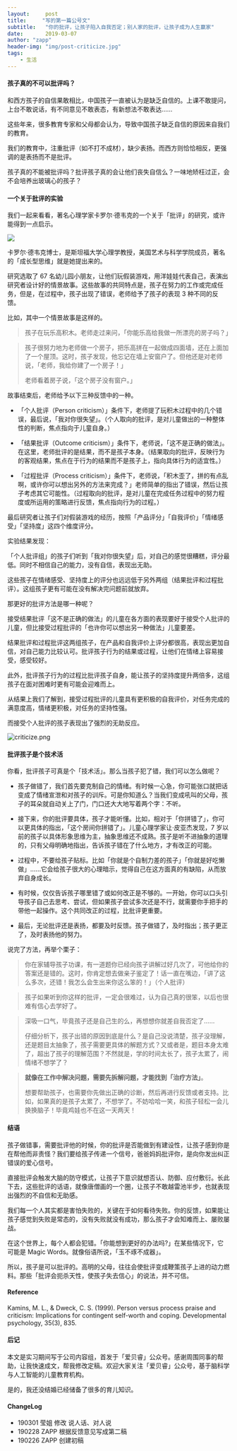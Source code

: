 ```yaml
---
layout:     post
title:     "写的第一篇公号文"
subtitle:   "你的批评，让孩子陷入自我否定；别人家的批评，让孩子成为人生赢家"
date:       2019-03-07
author: "zapp"
header-img: "img/post-criticize.jpg"
tags:
    - 生活
---
```



#### 孩子真的不可以批评吗？

和西方孩子的自信果敢相比，中国孩子一直被认为是缺乏自信的。上课不敢提问，上台不敢说话，有不同意见不敢表态，有新想法不敢表达……

这些年来，很多教育专家和父母都会认为，导致中国孩子缺乏自信的原因来自我们的教育。

我们的教育中，注重批评（如不打不成材），缺少表扬。而西方则恰恰相反，更强调的是表扬而不是批评。

孩子真的不能被批评吗？批评孩子真的会让他们丧失自信么？一味地矫枉过正，会不会培养出玻璃心的孩子？

#### 一个关于批评的实验

我们一起来看看，著名心理学家卡罗尔·德韦克的一个关于「批评」的研究，或许能得到一点启示。

![](https://ws1.sinaimg.cn/large/006tKfTcly1g0pvs220y4j30dw0dwq3a.jpg)

卡罗尔·德韦克博士，是斯坦福大学心理学教授，美国艺术与科学学院成员，著名的「成长型思维」就是她提出来的。

研究选取了 67 名幼儿园小朋友，让他们玩假装游戏，用洋娃娃代表自己，表演出研究者设计好的情景故事。这些故事的共同特点是，孩子在努力的工作或完成任务，但是，在过程中，孩子出现了错误，老师给予了孩子的表现 3 种不同的反馈。
 
比如，其中一个情景故事是这样的。

> 孩子在玩乐高积木。老师走过来问，「你能乐高给我做一所漂亮的房子吗？」

> 孩子很努力地为老师做一个房子，把乐高拼在一起做成四面墙，还在上面加了一个屋顶。这时，孩子发现，他忘记在墙上安窗户了。但他还是对老师说，「老师，我给你建了一个房子！」
> 
> 老师看着房子说，「这个房子没有窗户。」

故事结束后，老师给予以下三种反馈中的一种。

* 「个人批评（Person criticism）」条件下，老师提了玩积木过程中的几个错误，最后说，「我对你很失望」。（个人取向的批评，是对儿童做出的一种整体性的判断，焦点指向于儿童自身。）

* 「结果批评（Outcome criticism）」条件下，老师说，「这不是正确的做法」。在这里，老师批评的是结果，而不是孩子本身。（结果取向的批评，反映行为的客观结果，焦点在于行为的结果而不是孩子上，指向具体行为的适宜性。）

* 「过程批评（Process criticism）」条件下，老师说，「积木歪了，拼的有点乱啊，或许你可以想出另外的方法来完成？」老师简单的指出了错误，然后让孩子考虑其它可能性。（过程取向的批评，是对儿童在完成任务过程中的努力程度或所运用的策略进行反馈，焦点指向行为的过程。）

最后研究者让孩子们对假装游戏的经历，按照「产品评分」「自我评价」「情绪感受」「坚持度」这四个维度评分。

实验结果发现：

「个人批评组」的孩子们听到「我对你很失望」后，对自己的感觉很糟糕，评分最低。同时不相信自己的能力，没有自信，表现出无助。

这些孩子在情绪感受、坚持度上的评分也远远低于另外两组（结果批评和过程批评）。这组孩子更有可能在没有解决完问题前就放弃。

那更好的批评方法是哪一种呢？

接受结果批评「这不是正确的做法」的儿童在各方面的表现要好于接受个人批评的儿童，但比接受过程批评的「也许你可以想出另一种做法」儿童要差。

结果批评和过程批评这两组孩子，在产品和自我评价上评分都很高，表现出更加自信，对自己能力比较认可。批评孩子行为的结果或过程，让他们在情绪上容易接受，感受较好。

此外，批评孩子行为的过程比批评孩子自身，能让孩子的坚持度提升两倍多，这组孩子在面对困难时更有可能会迎难而上。

从结果上我们了解到，接受过程批评的儿童具有更积极的自我评价，对任务完成的满意度高，情绪更积极，对任务的坚持性强。

而接受个人批评的孩子表现出了强烈的无助反应。

![criticize.png](https://pics.ibrainbaby.cn/share/criticize.png)

#### 批评孩子是个技术活

你看，批评孩子可真是个「技术活」。那么当孩子犯了错，我们可以怎么做呢？

* 孩子做错了，我们首先要克制自己的情绪。有时候一心急，你可能张口就把话变成了情绪宣泄和对孩子的训斥。可是你知道么？当我们变成吼叫的父母，孩子的耳朵就自动关上了门，门口还大大地写着两个字：不听。

* 接下来，你的批评要具体，孩子才能听懂。比如，相对于「你拼错了」，你可以更具体的指出，「这个房间你拼错了」。儿童心理学家让·皮亚杰发现，7 岁以前的孩子以具体形象思维为主，抽象思维还不成熟。孩子是听不进抽象的道理的，只有父母明确地指出，告诉孩子错在了什么地方，才有改正的可能。

* 过程中，不要给孩子贴标。比如「你就是个自制力差的孩子」「你就是好吃懒做」……它会给孩子很大的心理暗示，觉得自己在这方面真的有缺陷，从而放弃自身成长。

* 有时候，仅仅告诉孩子哪里错了或如何改正是不够的。一开始，你可以口头引导孩子自己去思考、尝试，但如果孩子尝试多次还是不行，就需要你手把手的带他一起操作。这个共同改正的过程，比批评更重要。

* 最后，无论批评还是表扬，都要及时反馈。孩子做错了，及时指出；孩子更正了，及时表扬他的努力。

说完了方法，再举个栗子：

> 你在家辅导孩子功课，有一道题你已经向孩子讲解过好几次了，可他给你的答案还是错的。这时，你肯定想去做亲子鉴定了！话一直在嘴边，「讲了这么多次，还错！我怎么会生出来你这么笨的！」（个人批评）

> 孩子如果听到你这样的批评，一定会很难过，认为自己真的很笨，以后也很难有信心去学好了。

> 深吸一口气，毕竟孩子还是自己生的么，再想想你就差自我否定了……
> 
> 
> 仔细分析下，孩子出错的原因到底是什么？是自己没说清楚，孩子没理解，还是题目太抽象了，孩子需要更具体的解题方式？又或者是，题目本身太难了，超出了孩子的理解范围？不然就是，学的时间太长了，孩子太累了，闹情绪不想学了？

> **就像在工作中解决问题，需要先拆解问题，才能找到「治疗方法」**。
> 
> 想要帮助孩子，也需要你先做出正确的诊断，然后再进行反馈或者支持。比如，如果真的是孩子太累了，不想学了。不妨哈哈一笑，和孩子轻松一会儿换换脑子！毕竟鸡娃也不在这一天两天！

#### 结语

孩子做错事，需要批评他的时候，你的批评是否能做到有建设性，让孩子感到你是在帮他而非责怪？我们要给孩子传递一个信号，爸爸妈妈批评你，是向你发出纠正错误的爱心信号。

直接批评会触发大脑的防守模式，让孩子下意识就想否认、防御、应付敷衍。长此下去，这些批评的话语，就像唐僧画的一个圈，让孩子不敢越雷池半步，也就表现出强烈的不自信和无助感。

我们每一个人其实都是害怕失败的，关键在于如何看待失败。你的反馈，如果能让孩子感觉到失败是常态的，没有失败就没有成功，那么孩子才会知难而上、屡败屡战。

在这个世界上，每个人都会犯错。「你能想到更好的办法吗?」在某些情况下，它可能是 Magic Words。就像俗语所说，「玉不琢不成器」。

所以，孩子是可以批评的。高明的父母，往往会使批评变成鞭策孩子上进的动力燃料。那些「批评会扼杀天性，使孩子失去信心」的说法，并不可信。

#### Reference
Kamins, M. L., & Dweck, C. S. (1999). Person versus process praise and criticism: Implications for contingent self-worth and coping. Developmental psychology, 35(3), 835.

#### 后记

本文是实习期间写于公司内容组，首发于「爱贝睿」公众号。感谢周围同事的帮助，让我快速成文，帮我修改定稿。欢迎大家关注「爱贝睿」公众号，基于脑科学与人工智能的儿童教育机构。

是的，我还没结婚已经储备了很多的育儿知识。

#### ChangeLog
* 190301 莹姐  修改 说人话、对人说
* 190228 ZAPP 根据反馈意见写成第二稿
* 190226 ZAPP 创建初稿


